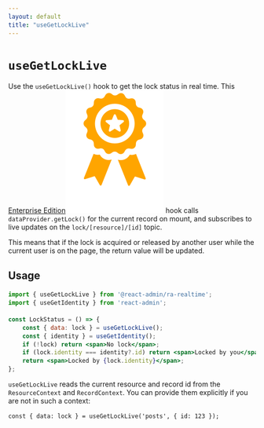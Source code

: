 ```yaml
---
layout: default
title: "useGetLockLive"
---
```


# `useGetLockLive`

Use the `useGetLockLive()` hook to get the lock status in real time. This [Enterprise Edition](https://react-admin-ee.marmelab.com)<img class="icon" src="./img/premium.svg" /> hook calls `dataProvider.getLock()` for the current record on mount, and subscribes to live updates on the `lock/[resource]/[id]` topic.

This means that if the lock is acquired or released by another user while the current user is on the page, the return value will be updated.

## Usage

```jsx
import { useGetLockLive } from '@react-admin/ra-realtime';
import { useGetIdentity } from 'react-admin';

const LockStatus = () => {
    const { data: lock } = useGetLockLive();
    const { identity } = useGetIdentity();
    if (!lock) return <span>No lock</span>;
    if (lock.identity === identity?.id) return <span>Locked by you</span>;
    return <span>Locked by {lock.identity}</span>;
};
```

`useGetLockLive` reads the current resource and record id from the `ResourceContext` and `RecordContext`. You can provide them explicitly if you are not in such a context:

```tsx
const { data: lock } = useGetLockLive('posts', { id: 123 });
```